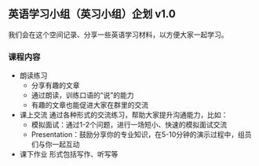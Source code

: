 ## 英语学习小组（英习小组）企划 v1.0

我们会在这个空间记录、分享一些英语学习材料，以方便大家一起学习。

### 课程内容
- 朗读练习
  - 分享有趣的文章
  - 通过朗读，训练口语的“说”的能力
  - 有趣的文章也能促进大家在群里的交流
- 课上交流
  通过各种形式的交流练习，帮助大家提升沟通能力，比如：
  - 模拟面试：通过1-2个问题，进行一场短小、快速的模拟面试交流
  - Presentation：鼓励分享你的专业知识，在5-10分钟的演示过程中，组员们与你一起互动
- 课下作业
  形式包括写作、听写等
